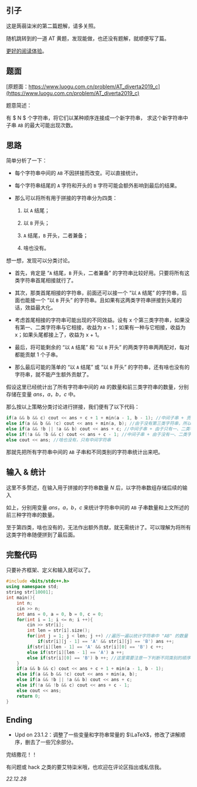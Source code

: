 ## 引子

这是蒟蒻柒米的第二篇题解，请多关照。

随机跳转到的一道 AT 黄题，发现能做，也还没有题解，就顺便写了篇。

[更好的阅读体验](https://www.luogu.com.cn/blog/528540/solution-at-diverta2019-c)。

## 题面

[原题面：https://www.luogu.com.cn/problem/AT_diverta2019_c](https://www.luogu.com.cn/problem/AT_diverta2019_c)

题意简述：

有 $ N $ 个字符串，将它们以某种顺序连接成一个新字符串， 求这个新字符串中子串 $\texttt{AB}$ 的最大可能出现次数。

## 思路

简单分析了一下：

+ 每个字符串中间的 $\texttt{AB}$ 不因拼接而改变。可以直接统计。

+ 每个字符串结尾的 $\texttt{A}$ 字符和开头的 $\texttt{B}$ 字符可能会额外影响到最后的结果。

+ 那么可以将所有用于拼接的字符串分为四类：

  1. 以 $\texttt{A}$ 结尾；

  2. 以 $\texttt{B}$ 开头；

  3. $\texttt{A}$ 结尾，$\texttt{B}$ 开头，二者兼备；

  4. 啥也没有。

想一想，发现可以分类讨论。

- 首先，肯定是 “$\texttt{A}$ 结尾，$\texttt{B}$ 开头，二者兼备” 的字符串比较好用。只要将所有这类字符串首尾相接就行了。

- 其次，那类首尾相接的字符串，前面还可以接一个 “以 $\texttt{A}$ 结尾” 的字符串，后面也能接一个 “以 $\texttt{B}$ 开头” 的字符串。且如果有这两类字符串拼接到头尾的话，效益最大化。

- 考虑首尾相接的字符串可能出现的不同效益。设有 $\text{x}$ 个第三类字符串，如果没有第一、二类字符串与它相接，收益为 $\text{x - 1}$；如果有一种与它相接，收益为 $\text{x}$；如果头尾都接上了，收益为 $\text{x + 1}$。

- 最后，将可能剩余的 “以 $\texttt{A}$ 结尾” 和 “以 $\texttt{B}$ 开头” 的两类字符串两两配对，每对都能贡献 1 个子串。

- 那么最后可能的落单的 “以 $\texttt{A}$ 结尾” 或 “以 $\texttt{B}$ 开头” 的字符串，还有啥也没有的字符串，就不能产生额外贡献了。

假设这里已经统计出了所有字符串中间的 $\texttt{AB}$ 的数量和前三类字符串的数量，分别存储在变量 $ans$，$a$，$b$，$c$ 中。

那么按以上策略分类讨论进行拼接，我们便有了以下代码：

```cpp
if(a && b && c) cout << ans + c + 1 + min(a - 1, b - 1); //中间子串 + 贡献拉满的第三类字符串 + 一、二类组合所得
else if(a && b && !c) cout << ans + min(a, b); //由于没有第三类字符串，所以中间子串 + 一、二类组合
else if(a && !b || !a && b) cout << ans + c; //中间子串 + 由于只有一、二类字符串中的一种，所以第三类字符串只能加上接头或尾的贡献
else if(!a && !b && c) cout << ans + c - 1; //中间子串 + 由于没有一、二类字符串，所以只有第三类字符串单独的贡献
else cout << ans; //啥也没有，只有中间字符串
```

那就先把所有字符串中间的 $\texttt{AB}$ 子串和不同类别的字符串统计出来吧。

## 输入 & 统计

这里不多赘述，在输入用于拼接的字符串数量 $N$ 后，以字符串数组存储后续的输入

如上，分别用变量 $ans$，$a$，$b$，$c$ 来统计字符串中间的 $\texttt{AB}$ 子串数量和上文所述的前三种字符串的数量。

至于第四类，啥也没有的，无法作出额外贡献，就无需统计了。可以理解为将所有这类字符串随便拼到了最后面。

## 完整代码

只要补齐框架、定义和输入就可以了。

```cpp
#include <bits/stdc++.h>
using namespace std;
string str[10001];
int main(){
	int n;
	cin >> n;
	int ans = 0, a = 0, b = 0, c = 0;
	for(int i = 1; i <= n; i ++){
		cin >> str[i];
		int len = str[i].size();
		for(int j = 1; j < len; j ++) //遍历一遍以统计字符串中 "AB" 的数量
			if(str[i][j - 1] == 'A' && str[i][j] == 'B') ans ++;
		if(str[i][len - 1] == 'A' && str[i][0] == 'B') c ++;
		else if(str[i][len - 1] == 'A') a ++;
		else if(str[i][0] == 'B') b ++; //这里需要注意一下判断不同类别的顺序
	}
	if(a && b && c) cout << ans + c + 1 + min(a - 1, b - 1);
	else if(a && b && !c) cout << ans + min(a, b);
	else if(a && !b || !a && b) cout << ans + c;
	else if(!a && !b && c) cout << ans + c - 1;
	else cout << ans;
	return 0;
}
```

## Ending

- Upd on 23.1.2：调整了一些变量和字符串常量的 $\LaTeX$，修改了讲解顺序，删去了一些冗余部分。

完结撒花！！

有问题或 hack 之类的要艾特柒米哦，也欢迎在评论区指出或私信我。

*22.12.28*